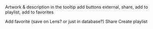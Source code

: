 Artwork & description in the tooltip
add buttons external, share, add to playlist, add to favorites

Add favorite (save on Lens? or just in database?)
Share
Create playlist
